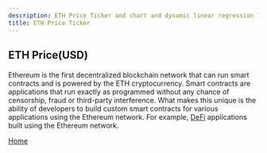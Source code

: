 ```yaml
---
description: ETH Price Ticker and chart and dynamic linear regression line.
title: ETH Price Ticker
---
```

<script src="{{ base.url | prepend: site.url }}/assets/js/eth_ticker.js"></script>
<script src="{{ base.url | prepend: site.url }}/assets/js/jquery-3.6.0.min.js"></script>
<script src="{{ base.url | prepend: site.url }}/assets/js/highstock.js"></script>
<script src="{{ base.url | prepend: site.url }}/assets/js/linear_regression.js"></script>
<script src="{{ base.url | prepend: site.url }}/assets/js/eth_chart.js"></script>
<link id="stylesheet" rel="stylesheet" type="text/css" href="{{ base.url | prepend: site.url }}/assets/css/eth_ticker.css">
<script src="{{ base.url | prepend: site.url }}/assets/js/advertisement.js" defer></script>

<h2>ETH Price(USD)</h2>
<span class="Price"></span>
<h4 id= "advertisement"></h4>
<p>Ethereum is the first decentralized blockchain network that can run smart contracts and is powered by the ETH cryptocurrency. Smart contracts are applications that run exactly as programmed without any chance of censorship, fraud or third-party interference. What makes this unique is the ability of developers to build custom smart contracts for various applications using the Ethereum network. For example, <a href="https://www.passivecash.xyz/#defi">DeFi</a> applications built using the Ethereum network.</p>

<div id="chart" name="chart"></div>

<p><a href="https://www.passivecash.xyz/">Home</a></p>
